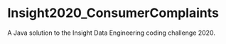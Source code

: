 # Insight2020_ConsumerComplaints
A Java solution to the Insight Data Engineering coding challenge 2020. 

